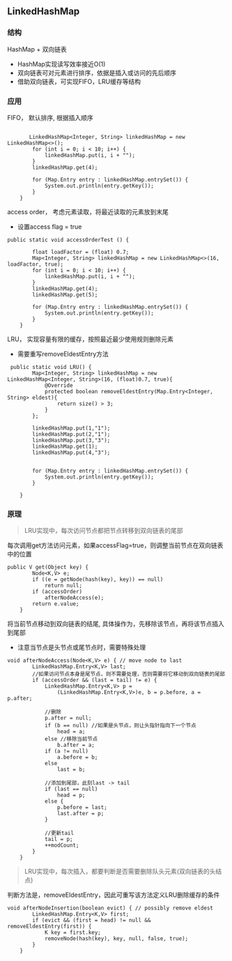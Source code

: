 ## LinkedHashMap

### 结构

HashMap + 双向链表

* HashMap实现读写效率接近O(1)
* 双向链表可对元素进行排序，依据是插入或访问的先后顺序
* 借助双向链表，可实现FIFO，LRU缓存等结构

### 应用

FIFO， 默认排序, 根据插入顺序

```

       LinkedHashMap<Integer, String> linkedHashMap = new LinkedHashMap<>();
        for (int i = 0; i < 10; i++) {
            linkedHashMap.put(i, i + "");
        }
        linkedHashMap.get(4);

        for (Map.Entry entry : linkedHashMap.entrySet()) {
            System.out.println(entry.getKey());
        }
    }

```

access order， 考虑元素读取，将最近读取的元素放到末尾

* 设置access flag = true

```
public static void accessOrderTest () {

        float loadFactor = (float) 0.7;
        Map<Integer, String> linkedHashMap = new LinkedHashMap<>(16, loadFactor, true);
        for (int i = 0; i < 10; i++) {
            linkedHashMap.put(i, i + "");
        }
        linkedHashMap.get(4);
        linkedHashMap.get(5);

        for (Map.Entry entry : linkedHashMap.entrySet()) {
            System.out.println(entry.getKey());
        }
    }

```

LRU， 实现容量有限的缓存，按照最近最少使用规则删除元素

* 需要重写removeEldestEntry方法

```
 public static void LRU() {
        Map<Integer, String> linkedHashMap = new LinkedHashMap<Integer, String>(16, (float)0.7, true){
            @Override
            protected boolean removeEldestEntry(Map.Entry<Integer, String> eldest){
                return size() > 3;
            }
        };

        linkedHashMap.put(1,"1");
        linkedHashMap.put(2,"1");
        linkedHashMap.put(3,"3");
        linkedHashMap.get(1);
        linkedHashMap.put(4,"3");


        for (Map.Entry entry : linkedHashMap.entrySet()) {
            System.out.println(entry.getKey());
        }

    }

```

### 原理

> LRU实现中，每次访问节点都把节点转移到双向链表的尾部

每次调用get方法访问元素，如果accessFlag=true，则调整当前节点在双向链表中的位置

```
public V get(Object key) {
        Node<K,V> e;
        if ((e = getNode(hash(key), key)) == null)
            return null;
        if (accessOrder) 
            afterNodeAccess(e);
        return e.value;
    }

```

将当前节点移动到双向链表的结尾, 具体操作为，先移除该节点，再将该节点插入到尾部

* 注意当节点是头节点或尾节点时，需要特殊处理

```
void afterNodeAccess(Node<K,V> e) { // move node to last
        LinkedHashMap.Entry<K,V> last;
        //如果访问节点本身是尾节点，则不需要处理，否则需要将它移动到双向链表的尾部
        if (accessOrder && (last = tail) != e) {
            LinkedHashMap.Entry<K,V> p =
                (LinkedHashMap.Entry<K,V>)e, b = p.before, a = p.after;

            //删除
            p.after = null;
            if (b == null) //如果是头节点，则让头指针指向下一个节点
                head = a;
            else //移除当前节点
                b.after = a;
            if (a != null)
                a.before = b;
            else
                last = b;

            //添加到尾部，此刻last -> tail
            if (last == null)
                head = p;
            else {
                p.before = last;
                last.after = p;
            }

            //更新tail
            tail = p;
            ++modCount;
        }
    }

```

> LRU实现中，每次插入，都要判断是否需要删除队头元素(双向链表的头结点)

判断方法是，removeEldestEntry，因此可重写该方法定义LRU删除缓存的条件

```
void afterNodeInsertion(boolean evict) { // possibly remove eldest
        LinkedHashMap.Entry<K,V> first;
        if (evict && (first = head) != null && removeEldestEntry(first)) {
            K key = first.key;
            removeNode(hash(key), key, null, false, true);
        }
    }

```



